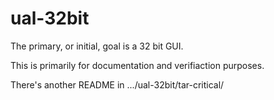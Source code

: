 # ual-32bit

The primary, or initial, goal is a 32 bit GUI.

This is primarily for documentation and verifiaction purposes.

There's another README in .../ual-32bit/tar-critical/


